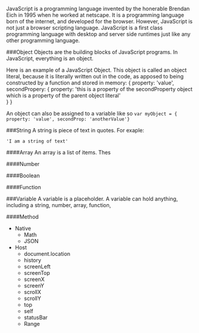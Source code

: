 JavaScript is a programming language invented by the honerable Brendan Eich in 1995 when he worked at netscape. It is a programming language born of the internet, and developed for the browser. However, JavaScript is not just a browser scripting language. JavaScript is a first class programming language with desktop and server side runtimes just like any other programming language.

###Object
Objects are the building blocks of JavaScript programs. In JavaScript, everything is an object.

Here is an example of a JavaScript Object. This object is called an object literal, because it is literally written out in the code, as apposed to being constructed by a function and stored in memory:
    {
      property: 'value',
      secondPropery: {
        property: 'this is a property of the secondProperty object which is a property of the parent object literal'  
      }
    }

An object can also be assigned to a variable like so `var myObject = { property: 'value', secondProp: 'anotherValue'}`

###String
A string is piece of text in quotes. For exaple:

    'I am a string of text'

####Array
An array is a list of items. Thes

####Number

####Boolean

####Function

###Variable
A variable is a placeholder. A variable can hold anything, including a string, number, array, function, 

####Method


* Native
    * Math
    * JSON
* Host
    * document.location
    * history
    * screenLeft
    * screenTop
    * screenX
    * screenY
    * scrollX
    * scrollY
    * top
    * self
    * statusBar
    * Range